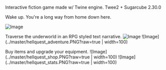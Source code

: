 Interactive fiction game made w/ Twine engine. Twee2 + Sugarcube 2.30.0

Wake up. 
You're a long way from home down here.

![Image](../master/hellquest_home.PNG?raw=true)

Traverse the underworld in an RPG styled text narrative.
![Image](../master/hellquest_demon.PNG?raw=true)
![Image](../master/hellquest_adventure.PNG?raw=true | width=100)

Buy items and upgrade your equipment.
![Image](../master/hellquest_shop.PNG?raw=true | width=100)
![Image](../master/hellquest_stats.PNG?raw=true | width=100)
